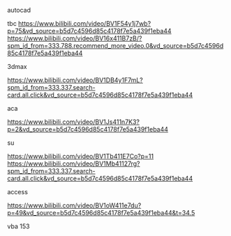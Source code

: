 autocad

tbc https://www.bilibili.com/video/BV1F54y1j7wb?p=75&vd_source=b5d7c4596d85c4178f7e5a439f1eba44
https://www.bilibili.com/video/BV16x411B7zB/?spm_id_from=333.788.recommend_more_video.0&vd_source=b5d7c4596d85c4178f7e5a439f1eba44

3dmax 

https://www.bilibili.com/video/BV1DB4y1F7mL?spm_id_from=333.337.search-card.all.click&vd_source=b5d7c4596d85c4178f7e5a439f1eba44

aca

https://www.bilibili.com/video/BV1Js411n7K3?p=2&vd_source=b5d7c4596d85c4178f7e5a439f1eba44

su

https://www.bilibili.com/video/BV1Tb411E7Co?p=11
https://www.bilibili.com/video/BV1Mb41127rg?spm_id_from=333.337.search-card.all.click&vd_source=b5d7c4596d85c4178f7e5a439f1eba44

access

https://www.bilibili.com/video/BV1oW411e7du?p=49&vd_source=b5d7c4596d85c4178f7e5a439f1eba44&t=34.5

vba
153